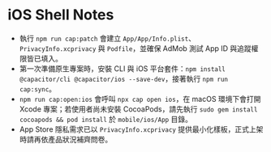 # iOS Shell Notes

- 執行 `npm run cap:patch` 會建立 `App/App/Info.plist`、`PrivacyInfo.xcprivacy` 與 `Podfile`，並確保 AdMob 測試 App ID 與追蹤權限皆已填入。
- 第一次準備原生專案時，安裝 CLI 與 iOS 平台套件：`npm install @capacitor/cli @capacitor/ios --save-dev`，接著執行 `npm run cap:sync`。
- `npm run cap:open:ios` 會呼叫 `npx cap open ios`，在 macOS 環境下會打開 Xcode 專案；若使用者尚未安裝 CocoaPods，請先執行 `sudo gem install cocoapods && pod install` 於 `mobile/ios/App` 目錄。
- App Store 隱私需求已以 `PrivacyInfo.xcprivacy` 提供最小化樣板，正式上架時請再依產品狀況補齊問卷。
